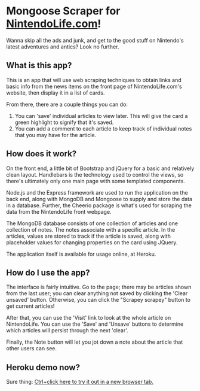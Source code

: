 # Mongoose Scraper for [NintendoLife.com](https://www.nintendolife.com "NintendoLife.com front page")!
Wanna skip all the ads and junk, and get to the good stuff on Nintendo's latest adventures and antics? Look no further.

## What is this app?
This is an app that will use web scraping techniques to obtain links and basic info from the news items on the front page of NintendoLife.com's website, then display it in a list of cards.

From there, there are a couple things you can do:
1. You can 'save' individual articles to view later. This will give the card a green highlight to signify that it's saved.
2. You can add a comment to each article to keep track of individual notes that you may have for the article.

## How does it work?
On the front end, a little bit of Bootstrap and jQuery for a basic and relatively clean layout. Handlebars is the technology used to control the views, so there's ultimately only one main page with some templated components.

Node.js and the Express framework are used to run the application on the back end, along with MongoDB and Mongoose to supply and store the data in a database. Further, the Cheerio package is what's used for scraping the data from the NintendoLife front webpage.

The MongoDB database consists of one collection of articles and one collection of notes. The notes associate with a specific article. In the articles, values are stored to track if the article is saved, along with placeholder values for changing properties on the card using JQuery.

The application itself is available for usage online, at Heroku.

## How do I use the app?
The interface is fairly intuitive. Go to the page; there may be articles shown from the last user; you can clear anything not saved by clicking the 'Clear unsaved' button. Otherwise, you can click the "Scrapey scrapey" button to get current articles!

After that, you can use the 'Visit' link to look at the whole article on NintendoLife. You can use the 'Save' and 'Unsave' buttons to determine which articles will persist through the next 'clear'.

Finally, the Note button will let you jot down a note about the article that other users can see.

## Heroku demo now?

Sure thing: [Ctrl+click here to try it out in a new browser tab.](https://ag-mongoose-scraper.herokuapp.com/ "Adam G NintendoLife Mongoose Scraper")
